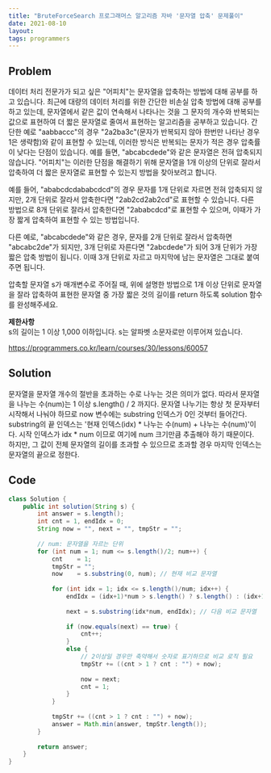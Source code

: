 ```yaml
---
title: "BruteForceSearch 프로그래머스 알고리즘 자바 '문자열 압축' 문제풀이"
date: 2021-08-10
layout:
tags: programmers
---
```



## Problem
데이터 처리 전문가가 되고 싶은 "어피치"는 문자열을 압축하는 방법에 대해 공부를 하고 있습니다. 최근에 대량의 데이터 처리를 위한 간단한 비손실 압축 방법에 대해 공부를 하고 있는데, 문자열에서 같은 값이 연속해서 나타나는 것을 그 문자의 개수와 반복되는 값으로 표현하여 더 짧은 문자열로 줄여서 표현하는 알고리즘을 공부하고 있습니다.
간단한 예로 "aabbaccc"의 경우 "2a2ba3c"(문자가 반복되지 않아 한번만 나타난 경우 1은 생략함)와 같이 표현할 수 있는데, 이러한 방식은 반복되는 문자가 적은 경우 압축률이 낮다는 단점이 있습니다. 예를 들면, "abcabcdede"와 같은 문자열은 전혀 압축되지 않습니다. "어피치"는 이러한 단점을 해결하기 위해 문자열을 1개 이상의 단위로 잘라서 압축하여 더 짧은 문자열로 표현할 수 있는지 방법을 찾아보려고 합니다.

예를 들어, "ababcdcdababcdcd"의 경우 문자를 1개 단위로 자르면 전혀 압축되지 않지만, 2개 단위로 잘라서 압축한다면 "2ab2cd2ab2cd"로 표현할 수 있습니다. 다른 방법으로 8개 단위로 잘라서 압축한다면 "2ababcdcd"로 표현할 수 있으며, 이때가 가장 짧게 압축하여 표현할 수 있는 방법입니다.

다른 예로, "abcabcdede"와 같은 경우, 문자를 2개 단위로 잘라서 압축하면 "abcabc2de"가 되지만, 3개 단위로 자른다면 "2abcdede"가 되어 3개 단위가 가장 짧은 압축 방법이 됩니다. 이때 3개 단위로 자르고 마지막에 남는 문자열은 그대로 붙여주면 됩니다.

압축할 문자열 s가 매개변수로 주어질 때, 위에 설명한 방법으로 1개 이상 단위로 문자열을 잘라 압축하여 표현한 문자열 중 가장 짧은 것의 길이를 return 하도록 solution 함수를 완성해주세요.

<b>제한사항</b><br>
s의 길이는 1 이상 1,000 이하입니다.
s는 알파벳 소문자로만 이루어져 있습니다.

https://programmers.co.kr/learn/courses/30/lessons/60057


## Solution
문자열을 문자열 개수의 절반을 초과하는 수로 나누는 것은 의미가 없다. 따라서 문자열을 나누는 수(num)는 1 이상 s.length() / 2 까지다.
문자열 나누기는 항상 첫 문자부터 시작해서 나눠야 하므로 now 변수에는 substring 인덱스가 0인 것부터 들어간다.
substring의 끝 인덱스는 '현재 인덱스(idx) * 나누는 수(num) + 나누는 수(num)'이다. 시작 인덱스가 idx * num 이므로 여기에 num 크기만큼 추출해야 하기 때문이다.
하지만, 그 값이 전체 문자열의 길이를 초과할 수 있으므로 초과할 경우 마지막 인덱스는 문자열의 끝으로 정한다.




## Code
```java
class Solution {
    public int solution(String s) {
        int answer = s.length();
        int cnt = 1, endIdx = 0;
        String now = "", next = "", tmpStr = "";
        
        // num: 문자열을 자르는 단위
        for (int num = 1; num <= s.length()/2; num++) {
            cnt    = 1;
            tmpStr = "";
            now    = s.substring(0, num); // 현재 비교 문자열
            
            for (int idx = 1; idx <= s.length()/num; idx++) {
                endIdx = (idx+1)*num > s.length() ? s.length() : (idx+1)*num;
                
                next = s.substring(idx*num, endIdx); // 다음 비교 문자열
                
                if (now.equals(next) == true) {
                    cnt++;
                }
                else {
                    // 2이상일 경우만 축약해서 숫자로 표기하므로 비교 로직 필요
                    tmpStr += ((cnt > 1 ? cnt : "") + now);
                    
                    now = next;
                    cnt = 1;
                }
            }
            
            tmpStr += ((cnt > 1 ? cnt : "") + now);
            answer = Math.min(answer, tmpStr.length());
        }
        
        return answer;
    }
}
```
